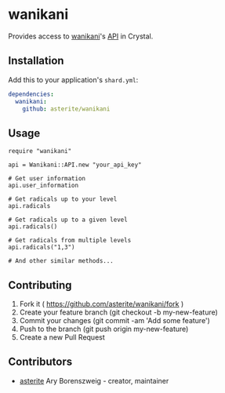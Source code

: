 # wanikani

Provides access to [wanikani](https://www.wanikani.com)'s [API](https://www.wanikani.com/api) in Crystal.

## Installation

Add this to your application's `shard.yml`:

```yaml
dependencies:
  wanikani:
    github: asterite/wanikani
```

## Usage

```crystal
require "wanikani"

api = Wanikani::API.new "your_api_key"

# Get user information
api.user_information

# Get radicals up to your level
api.radicals

# Get radicals up to a given level
api.radicals()

# Get radicals from multiple levels
api.radicals("1,3")

# And other similar methods...
```

## Contributing

1. Fork it ( https://github.com/asterite/wanikani/fork )
2. Create your feature branch (git checkout -b my-new-feature)
3. Commit your changes (git commit -am 'Add some feature')
4. Push to the branch (git push origin my-new-feature)
5. Create a new Pull Request

## Contributors

- [asterite](https://github.com/asterite) Ary Borenszweig - creator, maintainer
